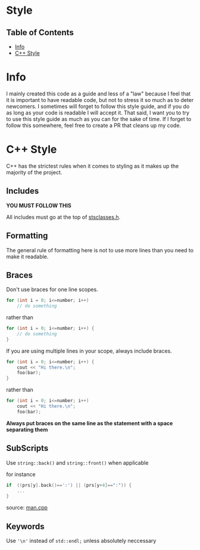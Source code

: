 # Style

## Table of Contents

* [Info](#info)
* [C++ Style](#c++-ctyle)

# Info
I mainly created this code as a guide and less of a "law" because I feel that it is important to have readable code, but not to stress it so much as to deter newcomers. I sometimes will forget to follow this style guide, and if you do as long as your code is readable I will accept it. That said, I want you to try to use this style guide as much as you can for the sake of time. If I forget to follow this somewhere, feel free to create a PR that cleans up my code.

# C++ Style
C++ has the strictest rules when it comes to styling as it makes up the majority of the project.

## Includes
**YOU MUST FOLLOW THIS**

All includes must go at the top of [stsclasses.h](/core/stsclasses.h).

## Formatting
The general rule of formatting here is not to use more lines than you need to make it readable.

## Braces
Don't use braces for one line scopes.
```cpp
for (int i = 0; i<=number; i++)
    // do something
```
rather than
```cpp
for (int i = 0; i<=number; i++) {
    // do something
}
```

If you are using multiple lines in your scope, always include braces.

```cpp
for (int i = 0; i<=number; i++) {
    cout << "Hi there.\n";
    foo(bar);
}
```
rather than
```cpp
for (int i = 0; i<=number; i++)
    cout << "Hi there.\n";
    foo(bar);
```
**Always put braces on the same line as the statement with a space separating them**

## SubScripts

Use `string::back()` and `string::front()` when applicable

for instance
```cpp
if  ((prs[y].back()==':') || (prs[y+4]==":")) {
    ...
}
```
source: [man.cpp](/values/man.cpp)


## Keywords
Use `'\n'` instead of `std::endl;` unless absolutely neccessary